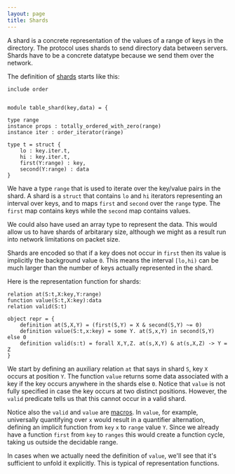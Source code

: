 ```yaml
---
layout: page
title: Shards
---
```


A shard is a concrete representation of the values of a range of keys
in the directory. The protocol uses shards to send directory data
between servers. Shards have to be a concrete datatype because we send
them over the network.

The definition of [shards](shard.ivy) starts like this:

    include order


    module table_shard(key,data) = {

	type range
	instance props : totally_ordered_with_zero(range)
	instance iter : order_iterator(range)

	type t = struct {
	    lo : key.iter.t,
	    hi : key.iter.t,
	    first(Y:range) : key,
	    second(Y:range) : data
	}


We have a type `range` that is used to iterate over the key/value
pairs in the shard. A shard is a `struct` that contains `lo` and `hi`
iterators representing an interval over keys, and to maps `first` and
`second` over the `range` type. The `first` map contains keys while
the `second` map contains values.

We could also have used an array type to represent the data. This
would allow us to have shards of arbitarary size, although we might as
a result run into network limitations on packet size.

Shards are encoded so that if a key does not occur in `first` then
its value is implicitly the background value `0`. This means the 
interval `[lo,hi)` can be much larger than the number of keys actually
represented in the shard.

Here is the representation function for shards:

	relation at(S:t,X:key,Y:range)
	function value(S:t,X:key):data
	relation valid(S:t)

	object repr = {
	    definition at(S,X,Y) = (first(S,Y) = X & second(S,Y) ~= 0)
	    definition value(S:t,x:key) = some Y. at(S,x,Y) in second(S,Y) else 0
	    definition valid(s:t) = forall X,Y,Z. at(s,X,Y) & at(s,X,Z) -> Y = Z
	}

We start by defining an auxiliary relation `at` that says in shard
`S`, key `X` occurs at position `Y`.  The function `value` returns
some data associated with a key if the key occurs anywhere in the
shards else `0`. Notice that `value` is not fully specified in case
the key occurs at two distinct positions. However, the `valid`
predicate tells us that this cannot occur in a valid shard.

Notice also the `valid` and `value` are [macros](../values.html). In
`value`, for example, universally quantifying over `x` would result in
a quantifier alternation, defining an implicit function from `key` `x`
to `range` value `Y`. Since we already have a function `first` from
`key` to `ranges` this would create a function cycle, taking us
outside the decidable range.

In cases when we actually need the definition of `value`, we'll see
that it's sufficient to unfold it explicitly. This is typical of
representation functions.


